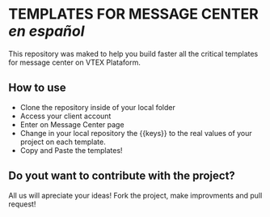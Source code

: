 # TEMPLATES FOR MESSAGE CENTER *en español*

This repository was maked to help you build faster all the critical templates for message center on VTEX Plataform.

## How to use
- Clone the repository inside of your local folder
- Access your client account
- Enter on Message Center page
- Change in your local repository the {{keys}} to the real values of your project on each template.
- Copy and Paste the templates!

## Do yout want to contribute with the project?

All us will apreciate your ideas! Fork the project, make improvments and pull request!